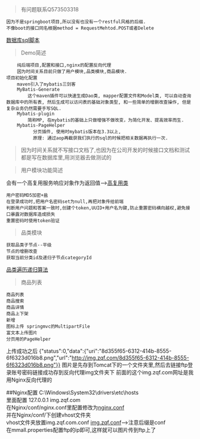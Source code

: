 > 有问题联系Q573503318
```
因为不是springboot项目,所以没有也没有一个restful风格的后缀.  
不像boot的接口同名根据method = RequestMehtod.POST或者Delete
```
[数据库sql脚本](/帮助文档/数据库Sql脚本.zip) 
>Demo简述
```
    纯后端项目,配置和接口,nginx的配置反向代理
    因为时间关系目前只做了用户模块,品类模块,商品模块.
项目初始化配置
    maven引入了mybatis三剑客
    MyBatis-Generate
        这个maven插件可以快速生成Dao类, mapper配置文件和Model类, 可以自动查询数据库中的所有表, 然后生成可以访问表的基础对象类型, 和一些简单的增删改查操作, 但是复杂业务仍然需要手写SQL.
    Mybatis-plugin
        简称MP, 在mybatis的基础上只做增强不做改变，为简化开发、提高效率而生. 
    Mybatis-PageHelper
          分页插件, 使用时mybatis版本在3.3以上,
          原理: 通过aop再截获我们执行的sql的时候把相关数据再执行一次.
```

 

> 因为时间关系就不写接口文档了,也因为在公司开发的时候接口文档和测试都是写在数据库里,用浏览器去做测试的

>用户模块功能简述

会有一个高复用服务响应对象作为返回值-->[高复用类](src/main/java/com/mmall/common/ServerResponse.java)
```
用户密码MD5加密+盐
在登录成功时,把用户名密码set为null,再把对象传给前端
判断用户问题和答案一致时,创建个token,UUID+用户名为键,防止重置密码横向越权,避免接口暴露对数据库造成损失
重置密码时使用token验证
```     
> 品类模块
```
获取品类子节点--平级
节点的增删改查
获取当前分类id及递归子节点categoryId
```
[品类遍历递归算法](src/main/java/com/mmall/service/impl/CategoryServerImpl.java)

> 商品列表
```
商品列表
商品搜索
商品详情
商品上下架
新增
图标上传 springmvc的MultipartFile
富文本上传图片
分页用的PageHelper
```
上传成功之后
{"status":0,"data":{"uri":"8d355f65-6312-414b-8555-6f6323d016b8.png","url":"http://img.zqf.com/8d355f65-6312-414b-8555-6f6323d016b8.png"}}
图片是先存到Tomcat下的一个文件夹里,然后去链接ftp登录账号密码链接成功存到反向代理img文件夹下
前面的这个img.zqf.com网址是我用Nginx反向代理的

##Nginx配置
C:\Windows\System32\drivers\etc\hosts   
里面配置 127.0.0.1 img.zqf.com  
在Nginx/conf/nginx.conf里配置修改为[nginx.conf](/帮助文档/nginx.conf)  
并在Nginx/conf/下创建vhost文件夹    
vhost文件夹放置img.zqf.com.conf [img.zqf.conf](/帮助文档/img.zqf.com.conf)-->注意后缀是conf   
在mmall.properties配置ftp的ip即可,这样就可以图片传到ftp上了
